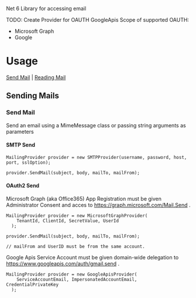 Net 6 Library for accessing email

TODO:
Create Provider for OAUTH GoogleApis
Scope of supported OAUTH:
  - Microsoft Graph
  - Google


# Usage
[Send Mail](#sending) | [Reading Mail](#receiving)

## Sending Mails
### Send Mail
Send an email using a MimeMessage class or passing string arguments as parameters

#### SMTP Send
```
MailingProvider provider = new SMTPProvider(username, password, host, port, sslOption);
  
provider.SendMail(subject, body, mailTo, mailFrom);
```

#### OAuth2 Send
Microsoft Graph (aka Office365)
App Registration must be given Administrator Consent and acces to https://graph.microsoft.com/Mail.Send .
```
MailingProvider provider = new MicrosoftGraphProvider(
    TenantId, ClientId, SecretValue, UserId
  );
  
provider.SendMail(subject, body, mailTo, mailFrom);

// mailFrom and UserID must be from the same account.
```

Google Apis
Service Account must be given domain-wide delegation to https://www.googleapis.com/auth/gmail.send .
```
MailingProvider provider = new GoogleApisProvider(
    ServiceAccountEmail, ImpersonatedAccountEmail, CredentialPrivateKey
  );
```
